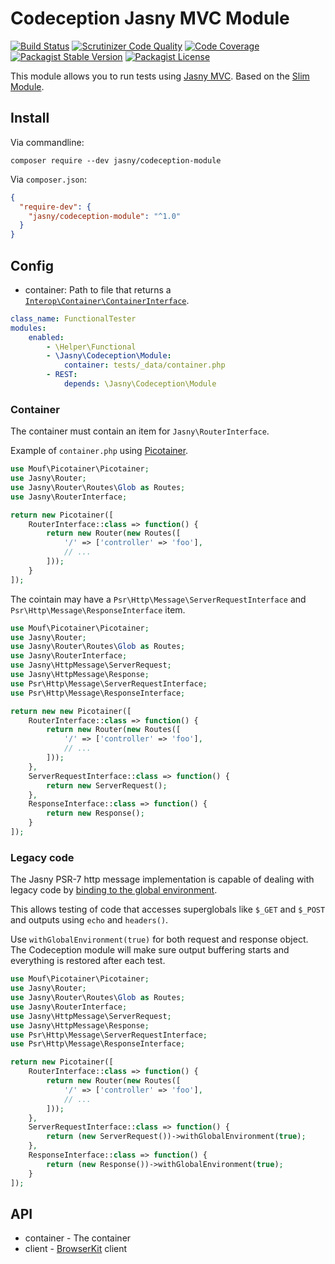 # Codeception Jasny MVC Module

[![Build Status](https://travis-ci.org/jasny/codeception-module.svg?branch=master)](https://travis-ci.org/jasny/codeception-module)
[![Scrutinizer Code Quality](https://scrutinizer-ci.com/g/jasny/codeception-module/badges/quality-score.png?b=master)](https://scrutinizer-ci.com/g/jasny/codeception-module/?branch=master)
[![Code Coverage](https://scrutinizer-ci.com/g/jasny/codeception-module/badges/coverage.png?b=master)](https://scrutinizer-ci.com/g/jasny/codeception-module/?branch=master)
[![Packagist Stable Version](https://img.shields.io/packagist/v/jasny/codeception-module.svg)](https://packagist.org/packages/jasny/codeception-module)
[![Packagist License](https://img.shields.io/packagist/l/jasny/codeception-module.svg)](https://packagist.org/packages/jasny/codeception-module)

This module allows you to run tests using [Jasny MVC](http://www.github.com/jasny/mvc/).
Based on the [Slim Module](https://github.com/herloct/codeception-slim-module).

## Install

Via commandline:

```shell
composer require --dev jasny/codeception-module
```

Via `composer.json`:

```json
{
  "require-dev": {
    "jasny/codeception-module": "^1.0"
  }
}
```

## Config

* container: Path to file that returns a
  [`Interop\Container\ContainerInterface`](https://github.com/container-interop/container-interop).

```yaml
class_name: FunctionalTester
modules:
    enabled:
        - \Helper\Functional
        - \Jasny\Codeception\Module:
            container: tests/_data/container.php
        - REST:
            depends: \Jasny\Codeception\Module
```

### Container

The container must contain an item for `Jasny\RouterInterface`.

Example of `container.php` using [Picotainer](https://github.com/thecodingmachine/picotainer).

```php
use Mouf\Picotainer\Picotainer;
use Jasny\Router;
use Jasny\Router\Routes\Glob as Routes;
use Jasny\RouterInterface;

return new Picotainer([
    RouterInterface::class => function() {
        return new Router(new Routes([
            '/' => ['controller' => 'foo'],
            // ...
        ]));
    }
]);
```

The cointain may have a `Psr\Http\Message\ServerRequestInterface` and `Psr\Http\Message\ResponseInterface` item.

```php
use Mouf\Picotainer\Picotainer;
use Jasny\Router;
use Jasny\Router\Routes\Glob as Routes;
use Jasny\RouterInterface;
use Jasny\HttpMessage\ServerRequest;
use Jasny\HttpMessage\Response;
use Psr\Http\Message\ServerRequestInterface;
use Psr\Http\Message\ResponseInterface;

return new new Picotainer([
    RouterInterface::class => function() {
        return new Router(new Routes([
            '/' => ['controller' => 'foo'],
            // ...
        ]));
    },
    ServerRequestInterface::class => function() {
        return new ServerRequest();
    },
    ResponseInterface::class => function() {
        return new Response();
    }
]);
```

### Legacy code

The Jasny PSR-7 http message implementation is capable of dealing with legacy code by [binding to the global
environment](https://github.com/jasny/http-message#testing-legacy-code).

This allows testing of code that accesses superglobals like `$_GET` and `$_POST` and outputs using `echo` and
`headers()`.

Use `withGlobalEnvironment(true)` for both request and response object. The Codeception module will make sure
output buffering starts and everything is restored after each test.

```php
use Mouf\Picotainer\Picotainer;
use Jasny\Router;
use Jasny\Router\Routes\Glob as Routes;
use Jasny\RouterInterface;
use Jasny\HttpMessage\ServerRequest;
use Jasny\HttpMessage\Response;
use Psr\Http\Message\ServerRequestInterface;
use Psr\Http\Message\ResponseInterface;

return new Picotainer([
    RouterInterface::class => function() {
        return new Router(new Routes([
            '/' => ['controller' => 'foo'],
            // ...
        ]));
    },
    ServerRequestInterface::class => function() {
        return (new ServerRequest())->withGlobalEnvironment(true);
    },
    ResponseInterface::class => function() {
        return (new Response())->withGlobalEnvironment(true);
    }
]);
```

## API

* container - The container
* client - [BrowserKit](http://symfony.com/doc/current/components/browser_kit.html) client
